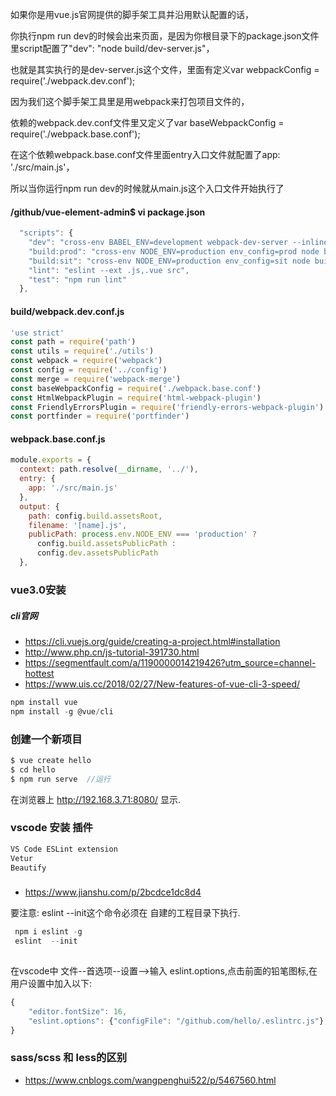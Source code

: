 如果你是用vue.js官网提供的脚手架工具并沿用默认配置的话，

你执行npm run dev的时候会出来页面，是因为你根目录下的package.json文件里script配置了"dev": "node build/dev-server.js"，

也就是其实执行的是dev-server.js这个文件，里面有定义var webpackConfig = require('./webpack.dev.conf');

因为我们这个脚手架工具里是用webpack来打包项目文件的，

依赖的webpack.dev.conf文件里又定义了var baseWebpackConfig = require('./webpack.base.conf');

在这个依赖webpack.base.conf文件里面entry入口文件就配置了app: './src/main.js'，

所以当你运行npm run dev的时候就从main.js这个入口文件开始执行了


#### /github/vue-element-admin$ vi package.json 
```javascript
  "scripts": {
    "dev": "cross-env BABEL_ENV=development webpack-dev-server --inline --progress --config build/webpack.dev.conf.js",
    "build:prod": "cross-env NODE_ENV=production env_config=prod node build/build.js",
    "build:sit": "cross-env NODE_ENV=production env_config=sit node build/build.js",
    "lint": "eslint --ext .js,.vue src",
    "test": "npm run lint"
  },
  ```
####  build/webpack.dev.conf.js
```js
'use strict'
const path = require('path')
const utils = require('./utils')
const webpack = require('webpack')
const config = require('../config')
const merge = require('webpack-merge')
const baseWebpackConfig = require('./webpack.base.conf')
const HtmlWebpackPlugin = require('html-webpack-plugin')
const FriendlyErrorsPlugin = require('friendly-errors-webpack-plugin')
const portfinder = require('portfinder')
```

#### webpack.base.conf.js
```js
module.exports = {
  context: path.resolve(__dirname, '../'),
  entry: {
    app: './src/main.js'
  },
  output: {
    path: config.build.assetsRoot,
    filename: '[name].js',
    publicPath: process.env.NODE_ENV === 'production' ?
      config.build.assetsPublicPath :
      config.dev.assetsPublicPath
  },
```
### vue3.0安装
##### cli官网
- https://cli.vuejs.org/guide/creating-a-project.html#installation
- http://www.php.cn/js-tutorial-391730.html
- https://segmentfault.com/a/1190000014219426?utm_source=channel-hottest
- https://www.uis.cc/2018/02/27/New-features-of-vue-cli-3-speed/
```js
npm install vue
npm install -g @vue/cli
```
### 创建一个新项目
```js
$ vue create hello
$ cd hello
$ npm run serve  //运行
```
在浏览器上 http://192.168.3.71:8080/ 显示.

### vscode 安装 插件
```js
VS Code ESLint extension
Vetur 
Beautify
```

### 
- https://www.jianshu.com/p/2bcdce1dc8d4

要注意: eslint --init这个命令必须在 自建的工程目录下执行.
```js
 npm i eslint -g
 eslint  --init
 
```
在vscode中 文件--首选项--设置-->输入 eslint.options,点击前面的铅笔图标,在用户设置中加入以下:
```js
{
    "editor.fontSize": 16,
    "eslint.options": {"configFile": "/github.com/hello/.eslintrc.js"},
}
```

### sass/scss 和 less的区别
- https://www.cnblogs.com/wangpenghui522/p/5467560.html
